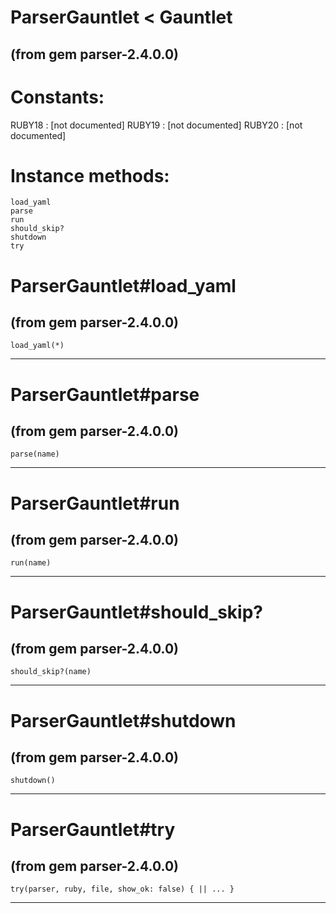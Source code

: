 # ParserGauntlet < Gauntlet

(from gem parser-2.4.0.0)
---
# Constants:

RUBY18
:   [not documented]
RUBY19
:   [not documented]
RUBY20
:   [not documented]


# Instance methods:

    load_yaml
    parse
    run
    should_skip?
    shutdown
    try

# ParserGauntlet#load_yaml

(from gem parser-2.4.0.0)
---
    load_yaml(*)

---


# ParserGauntlet#parse

(from gem parser-2.4.0.0)
---
    parse(name)

---


# ParserGauntlet#run

(from gem parser-2.4.0.0)
---
    run(name)

---


# ParserGauntlet#should_skip?

(from gem parser-2.4.0.0)
---
    should_skip?(name)

---


# ParserGauntlet#shutdown

(from gem parser-2.4.0.0)
---
    shutdown()

---


# ParserGauntlet#try

(from gem parser-2.4.0.0)
---
    try(parser, ruby, file, show_ok: false) { || ... }

---


